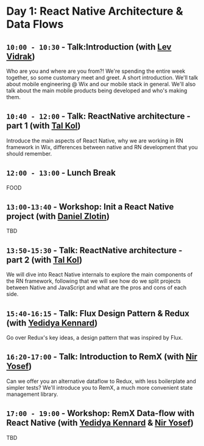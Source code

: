 # Day 1: React Native Architecture & Data Flows

## `10:00 - 10:30` - Talk:Introduction (with [Lev Vidrak](mailto:levv@wix.com))

Who are you and where are you from?! We're spending the entire week together, so some customary meet and greet. A short introduction. We'll talk about mobile engineering @ Wix and our mobile stack in general. We'll also talk about the main mobile products being developed and who's making them.



## `10:40 - 12:00` - Talk: ReactNative architecture - part 1 (with [Tal Kol](mailto:talkol@wix.com))

Introduce the main aspects of React Native, why we are working in RN framework in Wix, differences between native and RN development that you should remember.

## `12:00 - 13:00` - Lunch Break
FOOD 


## `13:00-13:40` - Workshop: Init a React Native project (with [Daniel Zlotin](mailto:danielz@wix.com))

TBD


## `13:50-15:30` - Talk: ReactNative architecture - part 2 (with [Tal Kol](mailto:talkol@wix.com))

We will dive into React Native internals to explore the main components of the RN framework,
following that we will see how do we split projects between Native and JavaScript and what are the pros and cons of each side.


## `15:40-16:15` - Talk: Flux Design Pattern & Redux (with [Yedidya Kennard](mailto:yedidyak@wix.com))
Go over Redux's key ideas, a design pattern that was inspired by Flux.



## `16:20-17:00` - Talk: Introduction to RemX (with [Nir Yosef](mailto:niryo@wix.com ))
Can we offer you an alternative dataflow to Redux, with less boilerplate and simpler tests? We'll introduce you to RemX, a much more convenient state management library.


## `17:00 - 19:00` - Workshop: RemX Data-flow with React Native (with [Yedidya Kennard](mailto:yedidyak@wix.com) &  [Nir Yosef](mailto:niryo@wix.com ))

TBD





